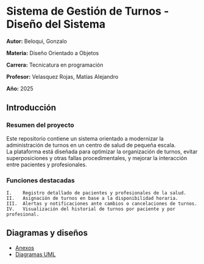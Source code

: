 # Sistema de Gestión de Turnos - Diseño del Sistema

**Autor:** Beloqui, Gonzalo

**Materia:** Diseño Orientado a Objetos

**Carrera:** Tecnicatura en programación

**Profesor:** Velasquez Rojas, Matías Alejandro

**Año:** 2025

## Introducción

### Resumen del proyecto
Este repositorio contiene un sistema orientado a modernizar la administración de turnos en un centro de salud de pequeña escala.  
La plataforma está diseñada para optimizar la organización de turnos, evitar superposiciones y otras fallas procedimentales, y mejorar la interacción entre pacientes y profesionales.

### Funciones destacadas
    I.    Registro detallado de pacientes y profesionales de la salud.  
    II.   Asignación de turnos en base a la disponibilidad horaria.  
    III.  Alertas y notificaciones ante cambios o cancelaciones de turnos.  
    IV.   Visualización del historial de turnos por paciente y por profesional.

## Diagramas y diseños

 + [Anexos](anexos.md)
 + [Diagramas UML](diagramasUML.md)
